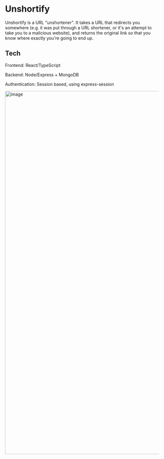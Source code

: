 # Unshortify
Unshortify is a URL "unshortener". It takes a URL that redirects you somewhere (e.g. it was put through a URL shortener, or it's an attempt to take you to a malicious website), and returns the original link so that you know where exactly you're going to end up.

## Tech 
Frontend: React/TypeScript

Backend: Node/Express + MongoDB

Authentication: Session based, using express-session

<img width="1190" alt="image" src="https://github.com/rjchen8/unshortify/assets/122511498/c858366b-30ee-424a-ac7e-8de47148429a">
